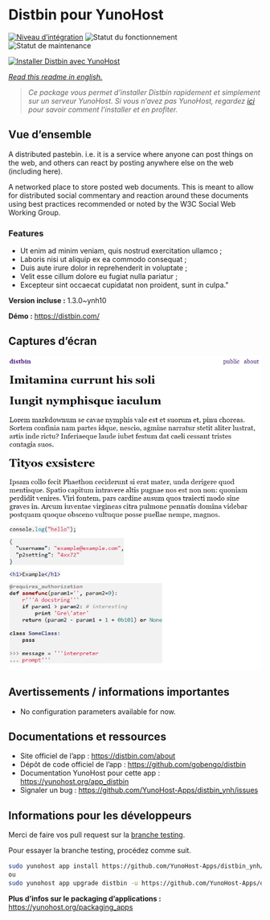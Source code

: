 <!--
N.B.: This README was automatically generated by https://github.com/YunoHost/apps/tree/master/tools/README-generator
It shall NOT be edited by hand.
-->

# Distbin pour YunoHost

[![Niveau d’intégration](https://dash.yunohost.org/integration/distbin.svg)](https://dash.yunohost.org/appci/app/distbin) ![Statut du fonctionnement](https://ci-apps.yunohost.org/ci/badges/distbin.status.svg) ![Statut de maintenance](https://ci-apps.yunohost.org/ci/badges/distbin.maintain.svg)

[![Installer Distbin avec YunoHost](https://install-app.yunohost.org/install-with-yunohost.svg)](https://install-app.yunohost.org/?app=distbin)

*[Read this readme in english.](./README.md)*

> *Ce package vous permet d’installer Distbin rapidement et simplement sur un serveur YunoHost.
Si vous n’avez pas YunoHost, regardez [ici](https://yunohost.org/#/install) pour savoir comment l’installer et en profiter.*

## Vue d’ensemble

A distributed pastebin. i.e. it is a service where anyone can post things on the web, and others can react by posting anywhere else on the web (including here).

A networked place to store posted web documents. This is meant to allow for distributed social commentary and reaction around these documents using best practices recommended or noted by the W3C Social Web Working Group.

### Features

- Ut enim ad minim veniam, quis nostrud exercitation ullamco ;
- Laboris nisi ut aliquip ex ea commodo consequat ;
- Duis aute irure dolor in reprehenderit in voluptate ;
- Velit esse cillum dolore eu fugiat nulla pariatur ;
- Excepteur sint occaecat cupidatat non proident, sunt in culpa."


**Version incluse :** 1.3.0~ynh10

**Démo :** https://distbin.com/

## Captures d’écran

![Capture d’écran de Distbin](./doc/screenshots/screenshot.PNG)

## Avertissements / informations importantes

* No configuration parameters available for now.

## Documentations et ressources

* Site officiel de l’app : <https://distbin.com/about>
* Dépôt de code officiel de l’app : <https://github.com/gobengo/distbin>
* Documentation YunoHost pour cette app : <https://yunohost.org/app_distbin>
* Signaler un bug : <https://github.com/YunoHost-Apps/distbin_ynh/issues>

## Informations pour les développeurs

Merci de faire vos pull request sur la [branche testing](https://github.com/YunoHost-Apps/distbin_ynh/tree/testing).

Pour essayer la branche testing, procédez comme suit.

``` bash
sudo yunohost app install https://github.com/YunoHost-Apps/distbin_ynh/tree/testing --debug
ou
sudo yunohost app upgrade distbin -u https://github.com/YunoHost-Apps/distbin_ynh/tree/testing --debug
```

**Plus d’infos sur le packaging d’applications :** <https://yunohost.org/packaging_apps>